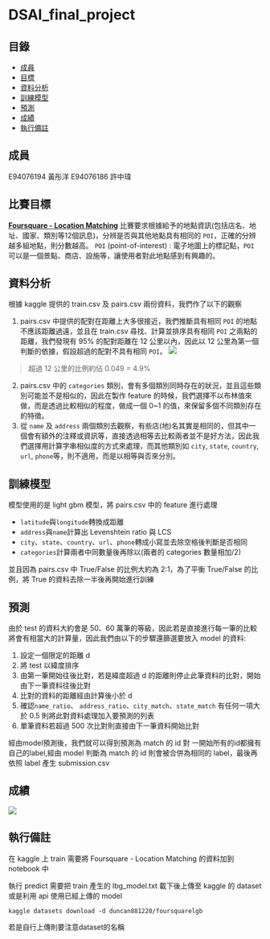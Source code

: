 # DSAI_final_project

## 目錄

- [成員](#成員)
- [目標](#目標)
- [資料分析](#資料分析)
- [訓練模型](#訓練模型)
- [預測](#預測)
- [成績](#成績)
- [執行備註](#執行備註)
## 成員
E94076194 黃彤洋
E94076186 許中瑋

## 比賽目標
**[Foursquare - Location Matching](https://www.kaggle.com/competitions/foursquare-location-matching/overview)**
比賽要求根據給予的地點資訊(包括店名、地址、國家、類別等12個訊息)，分辨是否與其他地點具有相同的 `POI`，正確的分辨越多組地點，則分數越高。
`POI` (point-of-interest) : 電子地圖上的標記點，`POI` 可以是一個景點、商店、設施等，讓使用者對此地點感到有興趣的。


## 資料分析
根據 kaggle 提供的 train.csv 及 pairs.csv 兩份資料，我們作了以下的觀察

1. pairs.csv 中提供的配對在距離上大多很接近，我們推斷具有相同 `POI` 的地點不應該距離過遠，並且在 train.csv 尋找、計算並排序具有相同 `POI` 之兩點的距離，我們發現有 95% 的配對距離在 12 公里以內，因此以 12 公里為第一個判斷的依據，假設超過的配對不具有相同 `POI`。
![](https://i.imgur.com/fXvkElD.png)
> 超過 12 公里的比例約佔 0.049 = 4.9%
2. pairs.csv 中的 `categories` 類別，會有多個類別同時存在的狀況，並且這些類別可能並不是相似的，因此在製作 feature 的時候，我們選擇不以布林值來做，而是透過比較相似的程度，做成一個 0~1 的值，來保留多個不同類別存在的特徵。
3. 從 `name` 及 `address` 兩個類別去觀察，有些店(地)名其實是相同的，但其中一個會有額外的注釋或資訊等，直接透過相等去比較兩者並不是好方法，因此我們選擇用計算字串相似度的方式來處理，而其他類別如 `city`, `state`, `country`, `url`, `phone`等，則不適用，而是以相等與否來分別。

## 訓練模型
模型使用的是 light gbm 模型，將 pairs.csv 中的 feature 進行處理
- `latitude`與`longitude`轉換成距離
- `address`與`name`計算出 Levenshtein ratio 與 LCS
- `city`、`state`、`country`、`url`、`phone`轉成小寫並去除空格後判斷是否相同
- `categories`計算兩者中同數量後再除以(兩者的 categories 數量相加/2)

並且因為 pairs.csv 中 True/False 的比例大約為 2:1，為了平衡 True/False 的比例，將 True 的資料去除一半後再開始進行訓練


## 預測
由於 test 的資料大約會是 50、60 萬筆的等級，因此若是直接進行每一筆的比較將會有相當大的計算量，因此我們由以下的步驟還篩選要放入 model 的資料:
1. 設定一個限定的距離 d
2. 將 test 以緯度排序
3. 由第一筆開始往後比對，若是緯度超過 d 的距離則停止此筆資料的比對，開始由下一筆資料往後比對
4. 比對的資料的距離經由計算後小於 d 
5. 確認`name_ratio`、 `address_ratio`、`city_match`、`state_match` 有任何一項大於 0.5 則將此對資料處理加入要預測的列表
6. 單筆資料若超過 500 次比對則直接由下一筆資料開始比對

經由model預測後，我們就可以得到預測為 match 的 id 對
一開始所有的id都擁有自己的label,經由 model 判斷為 match 的 id 則會被合併為相同的 label，最後再依照 label 產生 submission.csv

## 成績
![](https://i.imgur.com/dOeL5td.png)

## 執行備註
在 kaggle 上 train 需要將 Foursquare - Location Matching 的資料加到 notebook 中

執行 predict 需要把 train 產生的 lbg_model.txt 載下後上傳至 kaggle 的 dataset
或是利用 api 使用已經上傳的 model
```
kaggle datasets download -d duncan881220/foursquarelgb
```
若是自行上傳則要注意dataset的名稱

